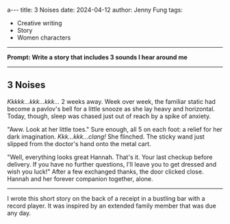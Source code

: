 a---
title: 3 Noises
date: 2024-04-12
author: Jenny Fung
tags:
  - Creative writing
  - Story
  - Women characters
---

**Prompt: Write a story that includes 3 sounds I hear around me**

---
## 3 Noises

_Kkkkk...kkk...kkk..._ 2 weeks away. Week over week, the familiar static had become a pavlov's bell for a little snooze as she lay heavy and horizontal. Today, though, sleep was chased just out of reach by a spike of anxiety.

"Aww. Look at her little toes." Sure enough, all 5 on each foot: a relief for her dark imagination. _Kkk...kkk...clang!_ She flinched. The sticky wand just slipped from the doctor's hand onto the metal cart.

"Well, everything looks great Hannah. That's it. Your last checkup before delivery. If you have no further questions, I'll leave you to get dressed and wish you luck!" After a few exchanged thanks, the door clicked close. Hannah and her forever companion together, alone.

---

I wrote this short story on the back of a receipt in a bustling bar with a record player. It was inspired by an extended family member that was due any day.
